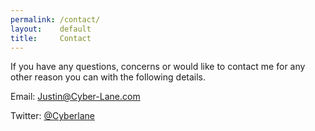 ```yaml
---
permalink: /contact/
layout:    default
title:     Contact
---
```


If you have any questions, concerns or would like to contact me for any other reason you can with the following details.

Email: <Justin@Cyber-Lane.com>

Twitter: [@Cyberlane](http://twitter.com/Cyberlane)